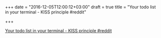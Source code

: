 +++
date = "2016-12-05T12:00:12+03:00"
draft = true
title = "Your todo list in your terminal - KISS principle  #reddit"

+++

<p><a href="https://t.co/sCcEnGVuh2">Your todo list in your terminal - KISS principle  #reddit</a></p>

